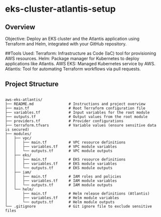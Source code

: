 # eks-cluster-atlantis-setup

## Overview
Objective: Deploy an EKS cluster and the Atlantis application using Terraform and Helm, integrated with your GitHub repository.

##Tools Used:
Terraform: Infrastructure as Code (IaC) tool for provisioning AWS resources.
Helm: Package manager for Kubernetes to deploy applications like Atlantis.
AWS EKS: Managed Kubernetes service by AWS.
Atlantis: Tool for automating Terraform workflows via pull requests.

## Project Structure
```

aws-eks-atlantis/
├── README.md                # Instructions and project overview
├── main.tf                  # Root Terraform configuration file
├── variables.tf             # Input variables for the root module
├── outputs.tf               # Output values from the root module
├── providers.tf             # Provider configurations
├── terraform.tfvars         # Variable values (ensure sensitive data is secured)
├── modules/
│   ├── vpc/
│   │   ├── main.tf          # VPC resource definitions
│   │   ├── variables.tf     # VPC module variables
│   │   └── outputs.tf       # VPC module outputs
│   ├── eks/
│   │   ├── main.tf          # EKS resource definitions
│   │   ├── variables.tf     # EKS module variables
│   │   └── outputs.tf       # EKS module outputs
│   ├── iam/
│   │   ├── main.tf          # IAM roles and policies
│   │   ├── variables.tf     # IAM module variables
│   │   └── outputs.tf       # IAM module outputs
│   └── helm/
│       ├── main.tf          # Helm release definitions (Atlantis)
│       ├── variables.tf     # Helm module variables
│       └── outputs.tf       # Helm module outputs
└── .gitignore               # Git ignore file to exclude sensitive files
